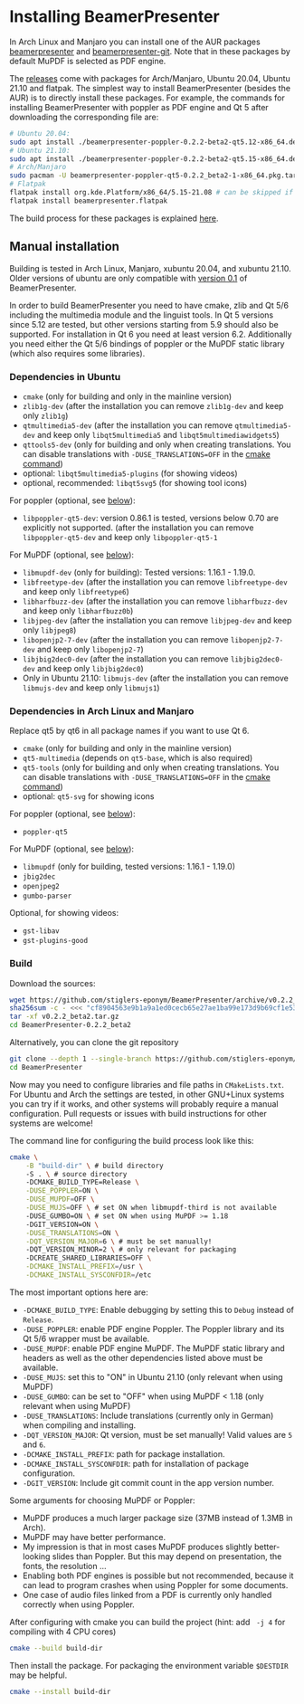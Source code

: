 # Installing BeamerPresenter
In Arch Linux and Manjaro you can install one of the AUR packages [beamerpresenter](https://aur.archlinux.org/packages/beamerpresenter) and [beamerpresenter-git](https://aur.archlinux.org/packages/beamerpresenter-git).
Note that in these packages by default MuPDF is selected as PDF engine.

The [releases](https://github.com/stiglers-eponym/BeamerPresenter/releases) come with packages for Arch/Manjaro, Ubuntu 20.04, Ubuntu 21.10 and flatpak.
The simplest way to install BeamerPresenter (besides the AUR) is to directly install these packages.
For example, the commands for installing BeamerPresenter with poppler as PDF engine and Qt 5 after downloading the corresponding file are:
```sh
# Ubuntu 20.04:
sudo apt install ./beamerpresenter-poppler-0.2.2-beta2-qt5.12-x86_64.deb
# Ubuntu 21.10:
sudo apt install ./beamerpresenter-poppler-0.2.2-beta2-qt5.15-x86_64.deb
# Arch/Manjaro
sudo pacman -U beamerpresenter-poppler-qt5-0.2.2_beta2-1-x86_64.pkg.tar.zst
# Flatpak
flatpak install org.kde.Platform/x86_64/5.15-21.08 # can be skipped if already installed
flatpak install beamerpresenter.flatpak
```
The build process for these packages is explained [here](https://github.com/stiglers-eponym/BeamerPresenter/tree/main/packaging).


## Manual installation
Building is tested in Arch Linux, Manjaro, xubuntu 20.04, and xubuntu 21.10.
Older versions of ubuntu are only compatible with [version 0.1](https://github.com/stiglers-eponym/BeamerPresenter/tree/0.1.x) of BeamerPresenter.

In order to build BeamerPresenter you need to have cmake, zlib and Qt 5/6 including the multimedia module and the linguist tools.
In Qt 5 versions since 5.12 are tested, but other versions starting from 5.9 should also be supported. For installation in Qt 6 you need at least version 6.2.
Additionally you need either the Qt 5/6 bindings of poppler or the MuPDF static library (which also requires some libraries).

### Dependencies in Ubuntu
* `cmake` (only for building and only in the mainline version)
* `zlib1g-dev` (after the installation you can remove `zlib1g-dev` and keep only `zlib1g`)
* `qtmultimedia5-dev` (after the installation you can remove `qtmultimedia5-dev` and keep only `libqt5multimedia5` and `libqt5multimediawidgets5`)
* `qttools5-dev` (only for building and only when creating translations. You can disable translations with `-DUSE_TRANSLATIONS=OFF` in the [cmake command](#build))
* optional: `libqt5multimedia5-plugins` (for showing videos)
* optional, recommended: `libqt5svg5` (for showing tool icons)

For poppler (optional, see [below](#build)):
* `libpoppler-qt5-dev`: version 0.86.1 is tested, versions below 0.70 are explicitly not supported. (after the installation you can remove `libpoppler-qt5-dev` and keep only `libpoppler-qt5-1`

For MuPDF (optional, see [below](#build)):
* `libmupdf-dev` (only for building): Tested versions: 1.16.1 - 1.19.0.
* `libfreetype-dev` (after the installation you can remove `libfreetype-dev` and keep only `libfreetype6`)
* `libharfbuzz-dev` (after the installation you can remove `libharfbuzz-dev` and keep only `libharfbuzz0b`)
* `libjpeg-dev` (after the installation you can remove `libjpeg-dev` and keep only `libjpeg8`)
* `libopenjp2-7-dev` (after the installation you can remove `libopenjp2-7-dev` and keep only `libopenjp2-7`)
* `libjbig2dec0-dev` (after the installation you can remove `libjbig2dec0-dev` and keep only `libjbig2dec0`)
* Only in Ubuntu 21.10: `libmujs-dev` (after the installation you can remove `libmujs-dev` and keep only `libmujs1`)

### Dependencies in Arch Linux and Manjaro
Replace qt5 by qt6 in all package names if you want to use Qt 6.
* `cmake` (only for building and only in the mainline version)
* `qt5-multimedia` (depends on `qt5-base`, which is also required)
* `qt5-tools` (only for building and only when creating translations. You can disable translations with `-DUSE_TRANSLATIONS=OFF` in the [cmake command](#build))
* optional: `qt5-svg` for showing icons

For poppler (optional, see [below](#build)):
* `poppler-qt5`

For MuPDF (optional, see [below](#build)):
* `libmupdf` (only for building, tested versions: 1.16.1 - 1.19.0)
* `jbig2dec`
* `openjpeg2`
* `gumbo-parser`

Optional, for showing videos:
* `gst-libav`
* `gst-plugins-good`

### Build
Download the sources:
```sh
wget https://github.com/stiglers-eponym/BeamerPresenter/archive/v0.2.2_beta2.tar.gz
sha256sum -c - <<< "cf8904563e9b1a9a1ed0cecb65e27ae1ba99e173d9b69cf1e53275294abb9811 v0.2.2_beta2.tar.gz"
tar -xf v0.2.2_beta2.tar.gz
cd BeamerPresenter-0.2.2_beta2
```
Alternatively, you can clone the git repository
```sh
git clone --depth 1 --single-branch https://github.com/stiglers-eponym/BeamerPresenter.git
cd BeamerPresenter
```

Now may you need to configure libraries and file paths in `CMakeLists.txt`. For Ubuntu and Arch the settings are tested, in other GNU+Linux systems you can try if it works, and other systems will probably require a manual configuration.
Pull requests or issues with build instructions for other systems are welcome!

The command line for configuring the build process look like this:
```sh
cmake \
    -B "build-dir" \ # build directory
    -S . \ # source directory
    -DCMAKE_BUILD_TYPE=Release \
    -DUSE_POPPLER=ON \
    -DUSE_MUPDF=OFF \
    -DUSE_MUJS=OFF \ # set ON when libmupdf-third is not available
    -DUSE_GUMBO=ON \ # set ON when using MuPDF >= 1.18
    -DGIT_VERSION=ON \
    -DUSE_TRANSLATIONS=ON \
    -DQT_VERSION_MAJOR=6 \ # must be set manually!
    -DQT_VERSION_MINOR=2 \ # only relevant for packaging
    -DCREATE_SHARED_LIBRARIES=OFF \
    -DCMAKE_INSTALL_PREFIX=/usr \
    -DCMAKE_INSTALL_SYSCONFDIR=/etc
```
The most important options here are:
* `-DCMAKE_BUILD_TYPE`: Enable debugging by setting this to `Debug` instead of `Release`.
* `-DUSE_POPPLER`: enable PDF engine Poppler. The Poppler library and its Qt 5/6 wrapper must be available.
* `-DUSE_MUPDF`: enable PDF engine MuPDF. The MuPDF static library and headers as well as the other dependencies listed above must be available.
* `-DUSE_MUJS`: set this to "ON" in Ubuntu 21.10 (only relevant when using MuPDF)
* `-DUSE_GUMBO`: can be set to "OFF" when using MuPDF < 1.18 (only relevant when using MuPDF)
* `-DUSE_TRANSLATIONS`: Include translations (currently only in German) when compiling and installing.
* `-DQT_VERSION_MAJOR`: Qt version, must be set manually! Valid values are `5` and `6`.
* `-DCMAKE_INSTALL_PREFIX`: path for package installation.
* `-DCMAKE_INSTALL_SYSCONFDIR`: path for installation of package configuration.
* `-DGIT_VERSION`: Include git commit count in the app version number.

Some arguments for choosing MuPDF or Poppler:
* MuPDF produces a much larger package size (37MB instead of 1.3MB in Arch).
* MuPDF may have better performance.
* My impression is that in most cases MuPDF produces slightly better-looking slides than Poppler. But this may depend on presentation, the fonts, the resolution ...
* Enabling both PDF engines is possible but not recommended, because it can lead to program crashes when using Poppler for some documents.
* One case of audio files linked from a PDF is currently only handled correctly when using Poppler.

After configuring with cmake you can build the project (hint: add ` -j 4` for compiling with 4 CPU cores)
```sh
cmake --build build-dir
```
Then install the package. For packaging the environment variable `$DESTDIR` may be helpful.
```sh
cmake --install build-dir
```
